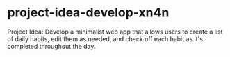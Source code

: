 # project-idea-develop-xn4n
Project Idea: Develop a minimalist web app that allows users to create a list of daily habits, edit them as needed, and check off each habit as it's completed throughout the day.
